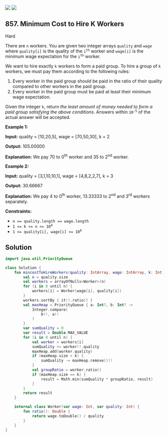[![](https://img.shields.io/github/stars/javadev/LeetCode-in-Kotlin?label=Stars&style=flat-square)](https://github.com/javadev/LeetCode-in-Kotlin)
[![](https://img.shields.io/github/forks/javadev/LeetCode-in-Kotlin?label=Fork%20me%20on%20GitHub%20&style=flat-square)](https://github.com/javadev/LeetCode-in-Kotlin/fork)

## 857\. Minimum Cost to Hire K Workers

Hard

There are `n` workers. You are given two integer arrays `quality` and `wage` where `quality[i]` is the quality of the <code>i<sup>th</sup></code> worker and `wage[i]` is the minimum wage expectation for the <code>i<sup>th</sup></code> worker.

We want to hire exactly `k` workers to form a paid group. To hire a group of `k` workers, we must pay them according to the following rules:

1.  Every worker in the paid group should be paid in the ratio of their quality compared to other workers in the paid group.
2.  Every worker in the paid group must be paid at least their minimum wage expectation.

Given the integer `k`, return _the least amount of money needed to form a paid group satisfying the above conditions_. Answers within <code>10<sup>-5</sup></code> of the actual answer will be accepted.

**Example 1:**

**Input:** quality = [10,20,5], wage = [70,50,30], k = 2

**Output:** 105.00000

**Explanation:** We pay 70 to 0<sup>th</sup> worker and 35 to 2<sup>nd</sup> worker.

**Example 2:**

**Input:** quality = [3,1,10,10,1], wage = [4,8,2,2,7], k = 3

**Output:** 30.66667

**Explanation:** We pay 4 to 0<sup>th</sup> worker, 13.33333 to 2<sup>nd</sup> and 3<sup>rd</sup> workers separately.

**Constraints:**

*   `n == quality.length == wage.length`
*   <code>1 <= k <= n <= 10<sup>4</sup></code>
*   <code>1 <= quality[i], wage[i] <= 10<sup>4</sup></code>

## Solution

```kotlin
import java.util.PriorityQueue

class Solution {
    fun mincostToHireWorkers(quality: IntArray, wage: IntArray, k: Int): Double {
        val n = quality.size
        val workers = arrayOfNulls<Worker>(n)
        for (i in 0 until n) {
            workers[i] = Worker(wage[i], quality[i])
        }
        workers.sortBy { it!!.ratio() }
        val maxHeap = PriorityQueue { a: Int?, b: Int? ->
            Integer.compare(
                b!!, a!!
            )
        }
        var sumQuality = 0
        var result = Double.MAX_VALUE
        for (i in 0 until n) {
            val worker = workers[i]
            sumQuality += worker!!.quality
            maxHeap.add(worker.quality)
            if (maxHeap.size > k) {
                sumQuality -= maxHeap.remove()!!
            }
            val groupRatio = worker.ratio()
            if (maxHeap.size == k) {
                result = Math.min(sumQuality * groupRatio, result)
            }
        }
        return result
    }

    internal class Worker(var wage: Int, var quality: Int) {
        fun ratio(): Double {
            return wage.toDouble() / quality
        }
    }
}
```